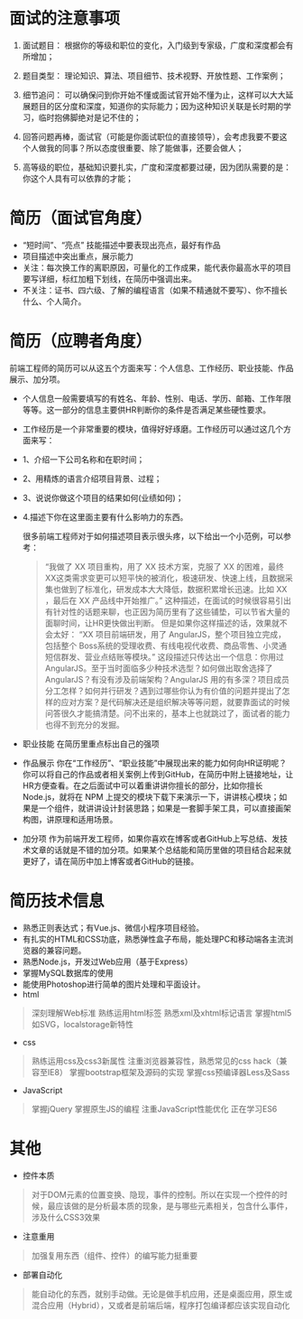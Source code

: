 # 面试的注意事项

1. 面试题目： 根据你的等级和职位的变化，入门级到专家级，广度和深度都会有所增加；

2. 题目类型： 理论知识、算法、项目细节、技术视野、开放性题、工作案例；

3. 细节追问： 可以确保问到你开始不懂或面试官开始不懂为止，这样可以大大延展题目的区分度和深度，知道你的实际能力；因为这种知识关联是长时期的学习，临时抱佛脚绝对是记不住的；

4. 回答问题再棒，面试官（可能是你面试职位的直接领导），会考虑我要不要这个人做我的同事？所以态度很重要、除了能做事，还要会做人；

5. 高等级的职位，基础知识要扎实，广度和深度都要过硬，因为团队需要的是：你这个人具有可以依靠的才能；

# 简历（面试官角度）
* “短时间”、“亮点” 技能描述中要表现出亮点，最好有作品 
* 项目描述中突出重点，展示能力
* 关注：每次换工作的离职原因，可量化的工作成果，能代表你最高水平的项目要写详细，标红加粗下划线，在简历中强调出来。
* 不关注：证书、四六级、了解的编程语言（如果不精通就不要写）、你不擅长什么、个人简介。

# 简历（应聘者角度）
前端工程师的简历可以从这五个方面来写：个人信息、工作经历、职业技能、作品展示、加分项。 
* 个人信息一般需要填写的有姓名、年龄、性别、电话、学历、邮箱、工作年限等等。这一部分的信息主要供HR判断你的条件是否满足某些硬性要求。

* 工作经历是一个非常重要的模块，值得好好琢磨。工作经历可以通过这几个方面来写：
 * 1、介绍一下公司名称和在职时间；
 * 2、用精炼的语言介绍项目背景、过程；
 * 3、说说你做这个项目的结果如何(业绩如何)；
 * 4.描述下你在这里面主要有什么影响力的东西。
 
   很多前端工程师对于如何描述项目表示很头疼，以下给出一个小范例，可以参考：

   > “我做了 XX 项目重构，用了 XX 技术方案，克服了 XX 的困难，最终XX这类需求变更可以短平快的被消化，极速研发、快速上线，且数据采集也做到了标准化，研发成本大大降低，数据积累增长迅速。比如 XX ，最后在 XX 产品线中开始推广。”
   这种描述，在面试的时候很容易引出有针对性的话题来聊，也正因为简历里有了这些铺垫，可以节省大量的面聊时间，让HR更快做出判断。
     但是如果你这样描述的话，效果就不会太好：
     “XX 项目前端研发，用了 AngularJS，整个项目独立完成，包括整个 Boss系统的受理收费、有线电视代收费、商品零售、小灵通短信群发、营业点结账等模块。”
这段描述只传达出一个信息：你用过 AngularJS。至于当时面临多少种技术选型？如何做出取舍选择了 AngularJS？有没有涉及前端架构？AngularJS 用的有多深？项目成员分工怎样？如何并行研发？遇到过哪些你认为有价值的问题并提出了怎样的应对方案？是代码解决还是组织解决等等问题，就要靠面试的时候问答很久才能搞清楚。问不出来的，基本上也就跳过了，面试者的能力也得不到充分的发掘。

* 职业技能
在简历里重点标出自己的强项

* 作品展示
你在“工作经历”、“职业技能”中展现出来的能力如何向HR证明呢？你可以将自己的作品或者相关案例上传到GitHub，在简历中附上链接地址，让HR方便查看。在之后面试中可以着重讲讲你擅长的部分，比如你擅长Node.js，就将在 NPM 上提交的模块下载下来演示一下，讲讲核心模块；如果是一个组件，就讲讲设计封装思路；如果是一套脚手架工具，可以直接画架构图，讲原理和适用场景。

* 加分项
作为前端开发工程师，如果你喜欢在博客或者GitHub上写总结、发技术文章的话就是不错的加分项。如果某个总结能和简历里做的项目结合起来就更好了，请在简历中加上博客或者GitHub的链接。

# 简历技术信息
* 熟悉正则表达式；有Vue.js、微信小程序项目经验。
* 有扎实的HTML和CSS功底，熟悉弹性盒子布局，能处理PC和移动端各主流浏览器的兼容问题。
* 熟悉Node.js，开发过Web应用（基于Express）
* 掌握MySQL数据库的使用   
* 能使用Photoshop进行简单的图片处理和平面设计。
* html
> 深刻理解Web标准
  熟练运用html标签
  熟悉xml及xhtml标记语言
  掌握html5如SVG，localstorage新特性
* css
> 熟练运用css及css3新属性
  注重浏览器兼容性，熟悉常见的css hack（兼容至IE8）
  掌握bootstrap框架及源码的实现
  掌握css预编译器Less及Sass
* JavaScript
> 掌握jQuery
  掌握原生JS的编程
  注重JavaScript性能优化
  正在学习ES6

# 其他
* 控件本质
> 对于DOM元素的位置变换、隐现，事件的控制。所以在实现一个控件的时候，最应该做的是分析最本质的现象，是与哪些元素相关，包含什么事件，涉及什么CSS3效果

* 注意重用
> 加强复用东西（组件、控件）的编写能力挺重要

* 部署自动化
> 能自动化的东西，就别手动做。无论是做手机应用，还是桌面应用，原生或混合应用（Hybrid），又或者是前端后端，程序打包编译都应该实现自动化


